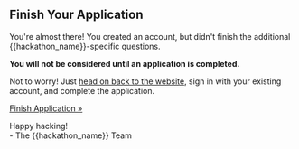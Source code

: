 ## Finish Your Application

You're almost there! You created an account, but didn't finish the additional {{hackathon_name}}-specific questions.

<strong>You will not be considered until an application is completed.</strong>

Not to worry! Just [head on back to the website]({{apply_url}}), sign in with your existing account, and complete the application.

<a href="{{apply_url}}" class="button">Finish Application »</a>

Happy hacking!<br> - The {{hackathon_name}} Team
